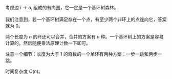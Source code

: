 考虑边 $i\rightarrow a_i$ 组成的有向图，它一定是一个基环树森林。

我们注意到，若一个基环树满足存在一个点，有至少两个非环上的点连向它，答案就为 $0$。

两个长度为 $n$ 的环还可以合并，合并的方案有 $n$ 种。一个基环树上的方案是容易计算的。然后随便乘法原理计数一下即可。

注意一个细节：长度为大于 $1$ 的奇数的一个单环有两种方案：一步一跳和两步一跳。

时间复杂度 $O(n)$。